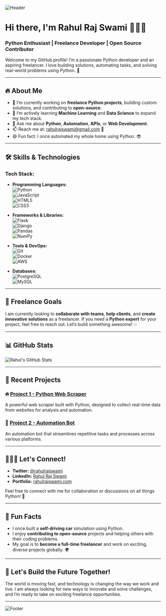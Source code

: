 ![Header](https://raw.githubusercontent.com/rahulrajswami/rahulrajswami/main/assets/header.png)

# Hi there, I'm Rahul Raj Swami 👨‍💻✨

### Python Enthusiast | Freelance Developer | Open Source Contributor

Welcome to my GitHub profile! I’m a passionate Python developer and an aspiring freelancer. I love building solutions, automating tasks, and solving real-world problems using Python. 🚀

---

## 🔥 About Me

- 🔭 I’m currently working on **freelance Python projects**, building custom solutions, and contributing to **open-source**.
- 🌱 I’m actively learning **Machine Learning** and **Data Science** to expand my tech stack.
- 💬 Ask me about **Python**, **Automation**, **APIs**, or **Web Development**.
- 📫 Reach me at: [rahulrajswami@gmail.com](mailto:rahulrajswami@gmail.com) 📩
- 😄 Fun fact: I once automated my whole home using Python. 😎

---

## 🛠️ Skills & Technologies

### **Tech Stack:**

- **Programming Languages:**  
  ![Python](https://img.shields.io/badge/Python-3776AB?style=for-the-badge&logo=python&logoColor=white)  
  ![JavaScript](https://img.shields.io/badge/JavaScript-F7DF1E?style=for-the-badge&logo=javascript&logoColor=black)  
  ![HTML5](https://img.shields.io/badge/HTML5-E34F26?style=for-the-badge&logo=html5&logoColor=white)  
  ![CSS3](https://img.shields.io/badge/CSS3-1572B6?style=for-the-badge&logo=css3&logoColor=white)

- **Frameworks & Libraries:**  
  ![Flask](https://img.shields.io/badge/Flask-000000?style=for-the-badge&logo=flask&logoColor=white)  
  ![Django](https://img.shields.io/badge/Django-092E20?style=for-the-badge&logo=django&logoColor=white)  
  ![Pandas](https://img.shields.io/badge/Pandas-150458?style=for-the-badge&logo=pandas&logoColor=white)  
  ![NumPy](https://img.shields.io/badge/NumPy-013243?style=for-the-badge&logo=numpy&logoColor=white)

- **Tools & DevOps:**  
  ![Git](https://img.shields.io/badge/Git-F05032?style=for-the-badge&logo=git&logoColor=white)  
  ![Docker](https://img.shields.io/badge/Docker-2496ED?style=for-the-badge&logo=docker&logoColor=white)  
  ![AWS](https://img.shields.io/badge/AWS-232F3E?style=for-the-badge&logo=amazonaws&logoColor=white)  

- **Databases:**  
  ![PostgreSQL](https://img.shields.io/badge/PostgreSQL-336791?style=for-the-badge&logo=postgresql&logoColor=white)  
  ![MySQL](https://img.shields.io/badge/MySQL-4479A1?style=for-the-badge&logo=mysql&logoColor=white)

---

## 💼 Freelance Goals

I am currently looking to **collaborate with teams**, **help clients**, and **create innovative solutions** as a freelancer. If you need a **Python expert** for your project, feel free to reach out. Let’s build something awesome! 💥

---

## 📊 GitHub Stats

![Rahul's GitHub Stats](https://github-readme-stats.vercel.app/api?username=rahulrajswami&show_icons=true&hide_title=true&count_private=true&hide=prs&theme=radical)

---

## 🌟 Recent Projects

### 🔥 [Project 1 - Python Web Scraper](https://github.com/rahulrajswami/web-scraper)
A powerful web scraper built with Python, designed to collect real-time data from websites for analysis and automation. 

### 🚀 [Project 2 - Automation Bot](https://github.com/rahulrajswami/automation-bot)
An automation bot that streamlines repetitive tasks and processes across various platforms.

---

## 🧑‍🤝‍🧑 Let's Connect!

- **Twitter:** [@rahulrajswami](https://twitter.com/rahulrajswami)  
- **LinkedIn:** [Rahul Raj Swami](https://www.linkedin.com/in/rahulrajswami)  
- **Portfolio:** [rahulrajswami.com](https://rahulrajswami.com)

Feel free to connect with me for collaboration or discussions on all things Python! 🐍

---

## 🎯 Fun Facts

- I once built a **self-driving car** simulation using Python.  
- I enjoy **contributing to open-source** projects and helping others with their coding problems.
- My goal is to **become a full-time freelancer** and work on exciting, diverse projects globally. 🌍

---

## 🤖 Let's Build the Future Together!

The world is moving fast, and technology is changing the way we work and live. I am always looking for new ways to innovate and solve challenges, and I’m ready to take on exciting freelance opportunities.

---

![Footer](https://raw.githubusercontent.com/rahulrajswami/rahulrajswami/main/assets/footer.png)

